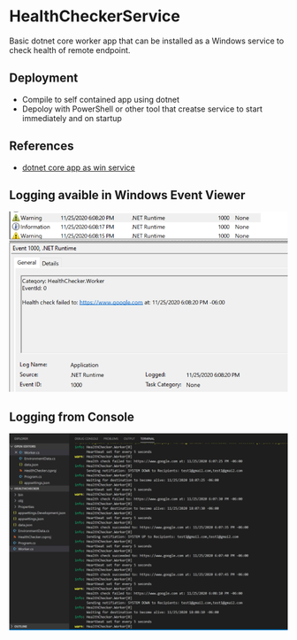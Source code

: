 # HealthCheckerService
Basic dotnet core worker app that can be installed as a Windows service to check health of remote endpoint.

## Deployment
- Compile to self contained app using dotnet
- Depoloy with PowerShell or other tool that creatse service to start immediately and on startup

## References 
- [dotnet core app as win service](https://solrevdev.com/2020/01/31/event-viewer-logs-with-net-core-workers-as-windows-services.html)

## Logging avaible in Windows Event Viewer 
![Event Viwer](/events.PNG)

## Logging from Console
![Drag Racing](/loggerconsole.PNG)
